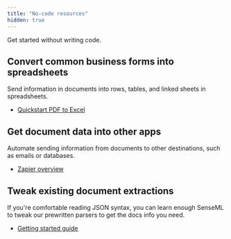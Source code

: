 ```yaml
---
title: "No-code resources"
hidden: true
---
```


Get started without writing code.

Convert common business forms into spreadsheets
---

Send information in documents into rows, tables, and linked sheets in spreadsheets.

- [Quickstart PDF to Excel](doc:excel-quickstart)

Get document data into other apps
----

Automate sending information from documents to other destinations, such as emails or databases.

- [Zapier overview](doc:zapier)

Tweak existing document extractions
---

If you're comfortable reading JSON syntax, you can learn enough SenseML to tweak our prewritten parsers to get the docs info you need. 

- [Getting started guide](doc:getting-started)


